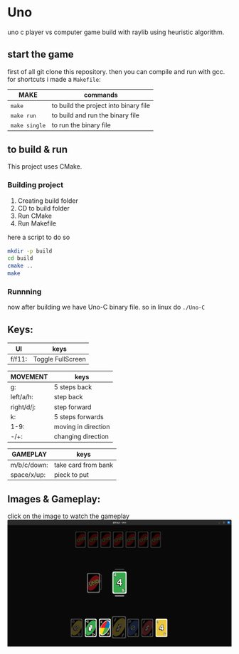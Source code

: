 # Uno

uno c player vs computer game build with raylib using heuristic algorithm.

## start the game

first of all git clone this repository. then you can compile and run with gcc. for shortcuts i made a `Makefile`:

| MAKE          | commands                              |
| ------------- | ------------------------------------- |
| `make`        | to build the project into binary file |
| `make run`    | to build and run the binary file      |
| `make single` | to run the binary file                |

## to build & run
This project uses CMake.

### Building project
1. Creating build folder
2. CD to build folder
3. Run CMake 
4. Run Makefile

here a script to do so 
```bash
mkdir -p build
cd build
cmake ..
make
```

### Runnning
now after building we have Uno-C binary file. so in linux do `./Uno-C`

## Keys:

| UI     | keys              |
| ------ | ----------------- |
| f/f11: | Toggle FullScreen |

| MOVEMENT   | keys                |
| ---------- | ------------------- |
| g:         | 5 steps back        |
| left/a/h:  | step back           |
| right/d/j: | step forward        |
| k:         | 5 steps forwards    |
| 1-9:       | moving in direction |
| -/+:       | changing direction  |

| GAMEPLAY    | keys                |
| ----------- | ------------------- |
| m/b/c/down: | take card from bank |
| space/x/up: | pieck to put        |

## Images & Gameplay:

click on the image to watch the gameplay
[![Watch the video](/images/2.png)](https://itaylayzer.github.io/Uno-C/)
